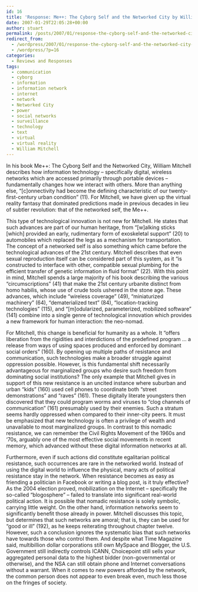 ```yaml
---
id: 16
title: 'Response: Me++: The Cyborg Self and the Networked City by William Mitchell'
date: 2007-01-29T22:05:28+00:00
author: stuart
permalink: /posts/2007/01/response-the-cyborg-self-and-the-networked-city-by-william-mitchell// 
redirect_from:
  - /wordpress/2007/01/response-the-cyborg-self-and-the-networked-city-by-william-mitchell/
  - /wordpress/?p=16
categories:
  - Reviews and Responses
tags:
  - communication
  - cyborg
  - information
  - information network
  - internet
  - network
  - Networked City
  - power
  - social networks
  - surveillance
  - technology
  - text
  - virtual
  - virtual reality
  - William Mitchell
---
```

In his book Me++: The Cyborg Self and the Networked City, William Mitchell describes how information technology – specifically digital, wireless networks which are accessed primarily through portable devices – fundamentally changes how we interact with others. More than anything else, “[c]onnectivity had become the defining characteristic of our twenty-first-century urban condition” (11). For Mitchell, we have given up the virtual reality fantasy that dominated predictions made in previous decades in lieu of subtler revolution: that of the networked self, the Me++.

<!--more-->

This type of technological innovation is not new for Mitchell. He states that such advances are part of our human heritage, from “[w]alking sticks [which] provided an early, rudimentary form of exoskeletal support” (20) to automobiles which replaced the legs as a mechanism for transportation. The concept of a networked self is also something which came before the technological advances of the 21st century. Mitchell describes that even sexual reproduction itself can be considered part of this system, as it “is constructed to interface with other, compatible sexual plumbing for the efficient transfer of genetic information in fluid format” (22). With this point in mind, Mitchell spends a large majority of his book describing the various “circumscriptions” (41) that make the 21st century urbanite distinct from homo habilis, whose use of crude tools ushered in the stone age. These advances, which include “wireless coverage” (49), “miniaturized machinery” (64), “dematerialized text” (84), “location-tracking technologies” (115), and “[m]odularized, parameterized, mobilized software” (141) combine into a single genre of technological innovation which provides a new framework for human interaction: the neo-nomad.

For Mitchell, this change is beneficial for humanity as a whole. It “offers liberation from the rigidities and interdictions of the predefined program … a release from ways of using spaces produced and enforced by dominant social orders” (160). By opening up multiple paths of resistance and communication, such technologies make a broader struggle against oppression possible. However, is this fundamental shift necessarily advantageous for marginalized groups who desire such freedom from dominating social institutions? The only example that Mitchell gives in support of this new resistance is an uncited instance where suburban and urban “kids” (160) used cell phones to coordinate both “street demonstrations” and “raves” (161). These digitally literate youngsters then discovered that they could program worms and viruses to “clog channels of communication” (161) presumably used by their enemies. Such a stratum seems hardly oppressed when compared to their inner-city peers. It must be emphasized that new technology is often a privilege of wealth and unavailable to most marginalized groups. In contrast to this nomadic resistance, we can remember the Civil Rights Movement of the 1960s and ‘70s, arguably one of the most effective social movements in recent memory, which advanced without these digital information networks at all.

Furthermore, even if such actions did constitute egalitarian political resistance, such occurrences are rare in the networked world. Instead of using the digital world to influence the physical, many acts of political resistance stay in the network. When resistance becomes as easy as friending a politician in Facebook or writing a blog post, is it truly effective? As the 2004 election proved, mobilization on the Internet – specifically the so-called “blogosphere” – failed to translate into significant real-world political action. It is possible that nomadic resistance is solely symbolic, carrying little weight. On the other hand, information networks seem to significantly benefit those already in power. Mitchell discusses this topic, but determines that such networks are amoral; that is, they can be used for “good or ill” (192), as he keeps reiterating throughout chapter twelve. However, such a conclusion ignores the systematic bias that such networks have towards those who control them. And despite what Time Magazine said, multibillion dollar corporations still own MySpace and Blogger, the U.S. Government still indirectly controls ICANN, Choicepoint still sells your aggregated personal data to the highest bidder (non-governmental or otherwise), and the NSA can still obtain phone and Internet conversations without a warrant. When it comes to new powers afforded by the network, the common person does not appear to even break even, much less those on the fringes of society.